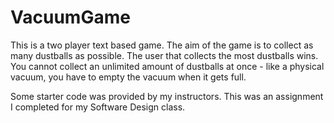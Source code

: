 # VacuumGame
This is a two player text based game. The aim of the game is to collect as many dustballs as possible. The user that collects the most dustballs wins. You cannot collect an unlimited amount of dustballs at once - like a physical vacuum, you have to empty the vacuum when it gets full.

Some starter code was provided by my instructors. This was an assignment I completed for my Software Design class.
